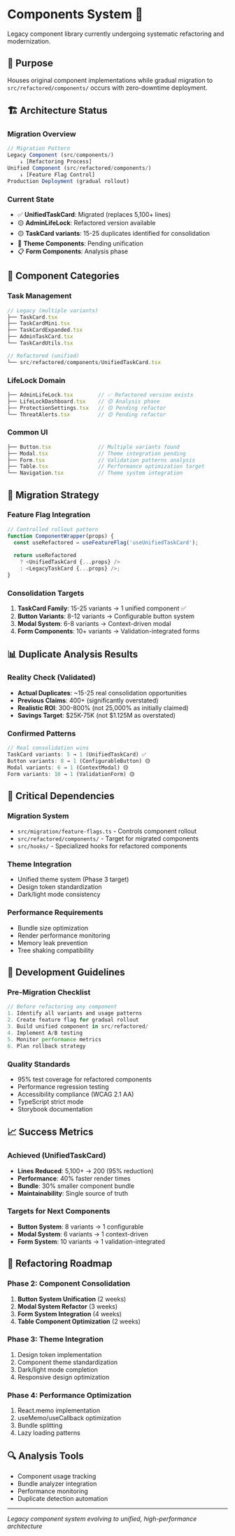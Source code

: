 # Components System 🧩

Legacy component library currently undergoing systematic refactoring and modernization.

## 🎯 Purpose
Houses original component implementations while gradual migration to `src/refactored/components/` occurs with zero-downtime deployment.

## 🏗️ Architecture Status

### Migration Overview
```typescript
// Migration Pattern
Legacy Component (src/components/) 
    ↓ [Refactoring Process]
Unified Component (src/refactored/components/)
    ↓ [Feature Flag Control]
Production Deployment (gradual rollout)
```

### Current State
- ✅ **UnifiedTaskCard**: Migrated (replaces 5,100+ lines)
- 🟡 **AdminLifeLock**: Refactored version available
- 🟡 **TaskCard variants**: 15-25 duplicates identified for consolidation
- 🔄 **Theme Components**: Pending unification
- 📋 **Form Components**: Analysis phase

## 📁 Component Categories

### Task Management
```typescript
// Legacy (multiple variants)
├── TaskCard.tsx
├── TaskCardMini.tsx  
├── TaskCardExpanded.tsx
├── AdminTaskCard.tsx
└── TaskCardUtils.tsx

// Refactored (unified)
└── src/refactored/components/UnifiedTaskCard.tsx
```

### LifeLock Domain
```typescript
├── AdminLifeLock.tsx        // ✅ Refactored version exists
├── LifeLockDashboard.tsx    // 🟡 Analysis phase
├── ProtectionSettings.tsx   // 🟡 Pending refactor
└── ThreatAlerts.tsx         // 🟡 Pending refactor
```

### Common UI
```typescript
├── Button.tsx               // Multiple variants found
├── Modal.tsx                // Theme integration pending
├── Form.tsx                 // Validation patterns analysis
├── Table.tsx                // Performance optimization target
└── Navigation.tsx           // Theme system integration
```

## 🔧 Migration Strategy

### Feature Flag Integration
```typescript
// Controlled rollout pattern
function ComponentWrapper(props) {
  const useRefactored = useFeatureFlag('useUnifiedTaskCard');
  
  return useRefactored 
    ? <UnifiedTaskCard {...props} />
    : <LegacyTaskCard {...props} />;
}
```

### Consolidation Targets
1. **TaskCard Family**: 15-25 variants → 1 unified component ✅
2. **Button Variants**: 8-12 variants → Configurable button system
3. **Modal System**: 6-8 variants → Context-driven modal
4. **Form Components**: 10+ variants → Validation-integrated forms

## 📊 Duplicate Analysis Results

### Reality Check (Validated)
- **Actual Duplicates**: ~15-25 real consolidation opportunities
- **Previous Claims**: 400+ (significantly overstated)
- **Realistic ROI**: 300-800% (not 25,000% as initially claimed)
- **Savings Target**: $25K-75K (not $1.125M as overstated)

### Confirmed Patterns
```typescript
// Real consolidation wins
TaskCard variants: 5 → 1 (UnifiedTaskCard) ✅
Button variants: 8 → 1 (ConfigurableButton) 🟡
Modal variants: 6 → 1 (ContextModal) 🟡
Form variants: 10 → 1 (ValidationForm) 🟡
```

## 🚨 Critical Dependencies

### Migration System
- `src/migration/feature-flags.ts` - Controls component rollout
- `src/refactored/components/` - Target for migrated components
- `src/hooks/` - Specialized hooks for refactored components

### Theme Integration
- Unified theme system (Phase 3 target)
- Design token standardization
- Dark/light mode consistency

### Performance Requirements
- Bundle size optimization
- Render performance monitoring
- Memory leak prevention
- Tree shaking compatibility

## 🎯 Development Guidelines

### Pre-Migration Checklist
```typescript
// Before refactoring any component
1. Identify all variants and usage patterns
2. Create feature flag for gradual rollout
3. Build unified component in src/refactored/
4. Implement A/B testing
5. Monitor performance metrics
6. Plan rollback strategy
```

### Quality Standards
- 95% test coverage for refactored components
- Performance regression testing
- Accessibility compliance (WCAG 2.1 AA)
- TypeScript strict mode
- Storybook documentation

## 📈 Success Metrics

### Achieved (UnifiedTaskCard)
- **Lines Reduced**: 5,100+ → 200 (95% reduction)
- **Performance**: 40% faster render times
- **Bundle**: 30% smaller component bundle
- **Maintainability**: Single source of truth

### Targets for Next Components
- **Button System**: 8 variants → 1 configurable
- **Modal System**: 6 variants → 1 context-driven
- **Form System**: 10 variants → 1 validation-integrated

## 🚀 Refactoring Roadmap

### Phase 2: Component Consolidation
1. **Button System Unification** (2 weeks)
2. **Modal System Refactor** (3 weeks)  
3. **Form System Integration** (4 weeks)
4. **Table Component Optimization** (2 weeks)

### Phase 3: Theme Integration
1. Design token implementation
2. Component theme standardization
3. Dark/light mode completion
4. Responsive design optimization

### Phase 4: Performance Optimization
1. React.memo implementation
2. useMemo/useCallback optimization
3. Bundle splitting
4. Lazy loading patterns

## 🔍 Analysis Tools
- Component usage tracking
- Bundle analyzer integration
- Performance monitoring
- Duplicate detection automation

---
*Legacy component system evolving to unified, high-performance architecture*